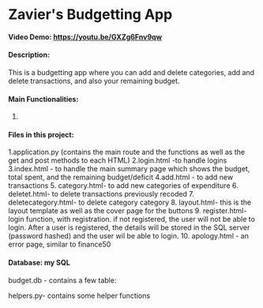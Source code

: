 # Zavier's Budgetting App
#### Video Demo:  https://youtu.be/GXZg6Fnv9qw
#### Description:
This is a budgetting app where you can add and delete categories, add and delete transactions, and also your remaining budget.


#### Main Functionalities:
1. 

#### Files in this project:
1.application.py (contains the main route and the functions as well as the get and post methods to each HTML)
2.login.html -to handle logins
3.index.html - to handle the main summary page which shows the budget, total spent, and the remaining budget/deficit
4.add.html - to add new transactions
5. category.html- to add new categories of expenditure
6. deletet.html- to delete transactions previously recoded
7. deletecategory.html- to delete category category
8. layout.html- this is the layout template as well as the cover page for the buttons
9. register.html- login function, with registration. if not registered, the user will not be able to login. After a user is registered, the details will be stored in the SQL server (password hashed) and the user wil be able to login.
10. apology.html - an error page, similar to finance50

#### Database: my SQL
budget.db - contains a few table:

helpers.py- contains some helper functions


